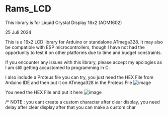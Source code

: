 # Rams_LCD
This library is for Liquid Crystal Display 16x2 (ADM1602)

25 Juli 2024

This is a 16x2 LCD library for Arduino or standalone ATmega328. It may also be compatible with ESP microcontrollers, 
though I have not had the opportunity to test it on other platforms due to time and budget constraints.

If you encounter any issues with this library, please accept my apologies as I am still getting accustomed to programming in C.

I also include a Proteus file you can try, you just need the HEX File from Arduino IDE and then put it on ATmega328 in the Proteus File
![image](https://github.com/user-attachments/assets/09464af8-e5d9-45f8-bb14-a72087ec53a3)

You need the HEX File and put it here
![image](https://github.com/user-attachments/assets/0adf654d-cd8f-48f6-9d34-61e0ea5da3b6)



/*
  NOTE :
  you cant create a custom character after clear display, you need delay after clear display after that you can make a custom char

  
